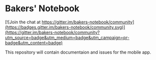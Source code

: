 # Bakers' Notebook

[![Join the chat at https://gitter.im/bakers-notebook/community](https://badges.gitter.im/bakers-notebook/community.svg)](https://gitter.im/bakers-notebook/community?utm_source=badge&utm_medium=badge&utm_campaign=pr-badge&utm_content=badge)

This repository will contain documentaion and issues for the mobile app. 
